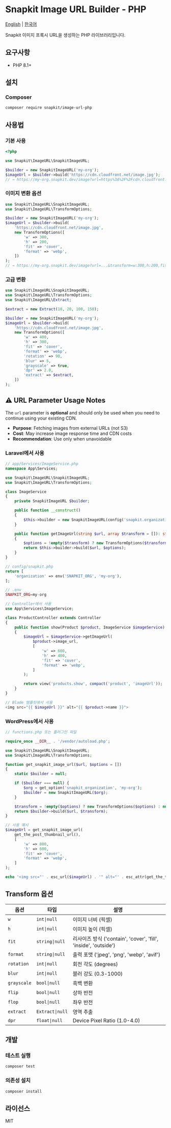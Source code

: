 # Snapkit Image URL Builder - PHP

[English](README.md) | [한국어](README.ko.md)

Snapkit 이미지 프록시 URL을 생성하는 PHP 라이브러리입니다.

## 요구사항

- PHP 8.1+

## 설치

### Composer

```bash
composer require snapkit/image-url-php
```

## 사용법

### 기본 사용

```php
<?php

use Snapkit\ImageURL\SnapkitImageURL;

$builder = new SnapkitImageURL('my-org');
$imageUrl = $builder->build('https://cdn.cloudfront.net/image.jpg');
// → https://my-org.snapkit.dev/image?url=https%3A%2F%2Fcdn.cloudfront.net%2Fimage.jpg
```

### 이미지 변환 옵션

```php
use Snapkit\ImageURL\SnapkitImageURL;
use Snapkit\ImageURL\TransformOptions;

$builder = new SnapkitImageURL('my-org');
$imageUrl = $builder->build(
    'https://cdn.cloudfront.net/image.jpg',
    new TransformOptions([
        'w' => 300,
        'h' => 200,
        'fit' => 'cover',
        'format' => 'webp',
    ])
);
// → https://my-org.snapkit.dev/image?url=...&transform=w:300,h:200,fit:cover,format:webp
```

### 고급 변환

```php
use Snapkit\ImageURL\SnapkitImageURL;
use Snapkit\ImageURL\TransformOptions;
use Snapkit\ImageURL\Extract;

$extract = new Extract(10, 20, 100, 150);

$builder = new SnapkitImageURL('my-org');
$imageUrl = $builder->build(
    'https://cdn.cloudfront.net/image.jpg',
    new TransformOptions([
        'w' => 400,
        'h' => 300,
        'fit' => 'cover',
        'format' => 'webp',
        'rotation' => 90,
        'blur' => 5,
        'grayscale' => true,
        'dpr' => 2.0,
        'extract' => $extract,
    ])
);
```

## ⚠️ URL Parameter Usage Notes

The `url` parameter is **optional** and should only be used when you need to continue using your existing CDN.

- **Purpose**: Fetching images from external URLs (not S3)
- **Cost**: May increase image response time and CDN costs
- **Recommendation**: Use only when unavoidable

### Laravel에서 사용

```php
// app/Services/ImageService.php
namespace App\Services;

use Snapkit\ImageURL\SnapkitImageURL;
use Snapkit\ImageURL\TransformOptions;

class ImageService
{
    private SnapkitImageURL $builder;

    public function __construct()
    {
        $this->builder = new SnapkitImageURL(config('snapkit.organization'));
    }

    public function getImageUrl(string $url, array $transform = []): string
    {
        $options = !empty($transform) ? new TransformOptions($transform) : null;
        return $this->builder->build($url, $options);
    }
}

// config/snapkit.php
return [
    'organization' => env('SNAPKIT_ORG', 'my-org'),
];

// .env
SNAPKIT_ORG=my-org

// Controller에서 사용
use App\Services\ImageService;

class ProductController extends Controller
{
    public function show(Product $product, ImageService $imageService)
    {
        $imageUrl = $imageService->getImageUrl(
            $product->image_url,
            [
                'w' => 600,
                'h' => 400,
                'fit' => 'cover',
                'format' => 'webp',
            ]
        );

        return view('products.show', compact('product', 'imageUrl'));
    }
}

// Blade 템플릿에서 사용
<img src="{{ $imageUrl }}" alt="{{ $product->name }}">
```

### WordPress에서 사용

```php
// functions.php 또는 플러그인 파일

require_once __DIR__ . '/vendor/autoload.php';

use Snapkit\ImageURL\SnapkitImageURL;
use Snapkit\ImageURL\TransformOptions;

function get_snapkit_image_url($url, $options = [])
{
    static $builder = null;

    if ($builder === null) {
        $org = get_option('snapkit_organization', 'my-org');
        $builder = new SnapkitImageURL($org);
    }

    $transform = !empty($options) ? new TransformOptions($options) : null;
    return $builder->build($url, $transform);
}

// 사용 예시
$imageUrl = get_snapkit_image_url(
    get_the_post_thumbnail_url(),
    [
        'w' => 800,
        'h' => 600,
        'fit' => 'cover',
        'format' => 'webp',
    ]
);

echo '<img src="' . esc_url($imageUrl) . '" alt="' . esc_attr(get_the_title()) . '">';
```

## Transform 옵션

| 옵션        | 타입            | 설명                                                            |
| ----------- | --------------- | --------------------------------------------------------------- |
| `w`         | `int\|null`     | 이미지 너비 (픽셀)                                              |
| `h`         | `int\|null`     | 이미지 높이 (픽셀)                                              |
| `fit`       | `string\|null`  | 리사이즈 방식 ('contain', 'cover', 'fill', 'inside', 'outside') |
| `format`    | `string\|null`  | 출력 포맷 ('jpeg', 'png', 'webp', 'avif')                       |
| `rotation`  | `int\|null`     | 회전 각도 (degrees)                                             |
| `blur`      | `int\|null`     | 블러 강도 (0.3-1000)                                            |
| `grayscale` | `bool\|null`    | 흑백 변환                                                       |
| `flip`      | `bool\|null`    | 상하 반전                                                       |
| `flop`      | `bool\|null`    | 좌우 반전                                                       |
| `extract`   | `Extract\|null` | 영역 추출                                                       |
| `dpr`       | `float\|null`   | Device Pixel Ratio (1.0-4.0)                                    |

## 개발

### 테스트 실행

```bash
composer test
```

### 의존성 설치

```bash
composer install
```

## 라이선스

MIT
